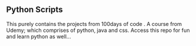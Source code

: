 ## Python Scripts

This purely contains the projects from 100days of code . A course from Udemy; which comprises of python, java and css. Access this repo for fun and learn python as well...
